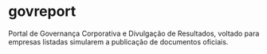 # govreport
Portal de Governança Corporativa e Divulgação de Resultados, voltado para empresas listadas simularem a publicação de documentos oficiais.
